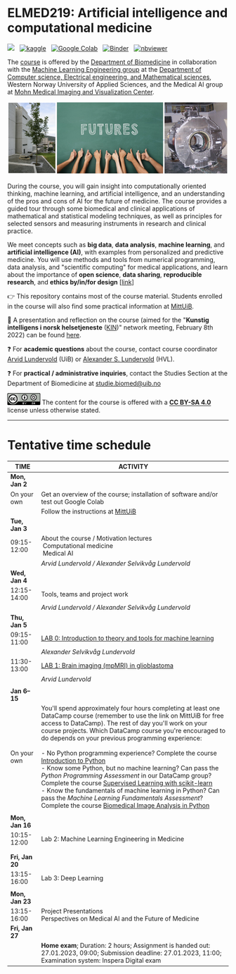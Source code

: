 # ELMED219: Artificial intelligence and computational medicine

<p>

[<img src="https://deepnote.com/buttons/launch-in-deepnote-small.svg">](https://deepnote.com/launch?url=https%3A%2F%2Fgithub.com%2Fmmiv-ml%2FELMED219) &nbsp; [![kaggle](https://camo.githubusercontent.com/a08ca511178e691ace596a95d334f73cf4ce06e83a5c4a5169b8bb68cac27bef/68747470733a2f2f6b6167676c652e636f6d2f7374617469632f696d616765732f6f70656e2d696e2d6b6167676c652e737667)](https://www.kaggle.com/alexanderlundervold/code) &nbsp;  [![Google Colab](https://colab.research.google.com/assets/colab-badge.svg)](https://colab.research.google.com/github/MMIV-ML/ELMED219/blob/main/) &nbsp; [![Binder](https://mybinder.org/badge_logo.svg)](https://mybinder.org/v2/gh/MMIV-ML/ELMED219/HEAD) &nbsp; [![nbviewer](https://raw.githubusercontent.com/jupyter/design/master/logos/Badges/nbviewer_badge.svg)](https://nbviewer.org/github/MMIV-ML/ELMED219/tree/main/)
</p>

The [course](https://www.uib.no/en/course/ELMED219) is offered by the [Department of Biomedicine](https://www.uib.no/biomedisin) in collaboration with the [Machine Learning Engineering group](https://github.com/HVL-ML) at the [Department of Computer science, Electrical engineering, and Mathematical sciences](https://www.hvl.no/en/about/management/faculty-of-engineering-and-science/department-of-computer-science-electrical-engineering-and-mathematical-sciences-ny-side), Western Norway University of Applied Sciences, and the Medical AI group at [Mohn Medical Imaging and Visualization Center](https://mmiv.no/).

<img src="./assets/elmed219_logo.png" width="700"> <br>


During the course, you will gain insight into computationally oriented thinking, machine learning, and artificial intelligence, and an understanding of the pros and cons of AI for the future of medicine. The course provides a guided tour through some biomedical and clinical applications of mathematical and statistical modeling techniques, as well as principles for selected sensors and measuring instruments in research and clinical practice.


We meet concepts such as **big data**, **data analysis**, **machine learning**, and **artificial intelligence (AI)**, with examples from personalized and predictive medicine. You will use methods and tools from numerical programming, data analysis, and "scientific computing" for medical applications, and learn about the importance of **open science**, **data sharing**, **reproducible research**, and **ethics by/in/for design** [[link](https://ec.europa.eu/info/funding-tenders/opportunities/docs/2021-2027/horizon/guidance/ethics-by-design-and-ethics-of-use-approaches-for-artificial-intelligence_he_en.pdf)]

:point_right: This repository contains most of the course material. Students enrolled in the course will also find some practical information at [MittUiB](https://mitt.uib.no/courses/33274).

:eyes: A presentation and reflection on the course (aimed for the "**Kunstig intelligens i norsk helsetjeneste** ([KIN](https://ehealthresearch.no/kin))" network meeting, February 8th 2022) can be found [here](https://docs.google.com/presentation/d/e/2PACX-1vQ2goLSZsIjeCQrjUnA4lfnXe2wgsgDpUXWe8be4K_pTqo4OD9qELxDlJyKknYVdCjJ34-Q4gcu-yYx/pub?start=false&loop=false&delayms=3000).

:question: For **academic questions** about the course, contact course coordinator [Arvid Lundervold](https://www.uib.no/en/persons/Arvid.Lundervold) (UiB) or [Alexander S. Lundervold](https://www.hvl.no/en/employee/?user=Alexander.Selvikvag.Lundervold) (HVL).

:question: For **practical / administrative inquiries**, contact the Studies Section at the Department of Biomedicine at studie.biomed@uib.no


<img src="./assets/cc_by_sa.png" width="75"> The content for the course is offered with a <b><a href="http://creativecommons.org/licenses/by-sa/4.0">CC BY-SA 4.0</a></b> license unless otherwise stated.


--------

# Tentative time schedule


| **TIME**                    | ACTIVITY                                                                                |
| --------------------------- | -------------------------------------------------------------------------------------------------------------------------------------------------------------------------------- |
| **Mon, Jan 2** |                                                                                               |
| On your own                 | Get an overview of the course; installation of software and/or test out Google Colab                                                                                                                                                                                                                                                                       |
|                             | Follow the instructions at [MittUiB](https://mitt.uib.no/courses/40381)                                                                                                                                                                                                                                                                  |
| **Tue, Jan 3**          |                                                                                                                                                                                        |
| 09:15-12:00             | About the course / Motivation lectures<br>&nbsp;Computational medicine<br>&nbsp;Medical AI     |
|                             | *Arvid Lundervold / Alexander Selvikvåg Lundervold*   |                                                                                                                                                                                                                                                                                                                          |
| **Wed, Jan 4**          |                                                                                                                                                                                                                                                                             |
| 12:15-14:00                 | Tools, teams and project work                                                                                                              |
|                             | *Arvid Lundervold / Alexander Selvikvåg Lundervold*                                                                                                                                                                                                                                                                                                       |
| **Thu, Jan 5**          |                                                                                                                                                                                                                                                                                                                                                   |
| 09:15-11:00                 | [LAB 0: Introduction to theory and tools for machine learning](./Lab0-ML/)                                                                                                                                                                                                                                                                                                  |
|                             | *Alexander Selvikvåg Lundervold*                                                                                                                               |
| 11:30-13:00                 |  [LAB 1: Brain imaging (mpMRI) in glioblastoma](./Lab1-mpMRI-glioblastoma/)                                                                                                                                                                                                                                                                                       |
|                             |   *Arvid Lundervold*                                                                                                                                                                        |
|                             |                                                                                                                                                                             |
| **Jan 6&ndash;15**  |                                                                                                                                                                              |
| On your own                 | You'll spend approximately four hours completing at least one DataCamp course (remember to use the link on MittUiB for free access to DataCamp). The rest of day you'll work on your course projects. Which DataCamp course you're encouraged to do depends on your previous programming experience:<br><br>- No Python programming experience? Complete the course [Introduction to Python](https://learn.datacamp.com/courses/intro-to-python-for-data-science)<br>- Know some Python, but no machine learning? Can pass the *Python Programming Assessment* in our DataCamp group? Complete the course [Supervised Learning with scikit-learn](https://learn.datacamp.com/courses/supervised-learning-with-scikit-learn)<br>- Know the fundamentals of machine learning in Python? Can pass the *Machine Learning Fundamentals Assessment*? Complete the course [Biomedical Image Analysis in Python](https://learn.datacamp.com/courses/biomedical-image-analysis-in-python) |
|                             |                                                                                                                                                                         |
| **Mon, Jan 16**         |                                                                                                                                                                                                                                                                |
| 10:15-12:00                 | Lab 2: Machine Learning Engineering in Medicine                                                                                               |
|                             |                                                                                                                                                                         |
|                             |                                                                                                                                                                       |
| **Fri, Jan 20**         |                                                                            
| 13:15-16:00                 | Lab 3: Deep Learning |
|||
| **Mon, Jan 23**         |                                                                                                                                                                                                                                                                      |
| 13:15-16:00                 | Project Presentations <br> Perspectives on Medical AI and the Future of Medicine|                                                                                  |
|**Fri, Jan 27** | 
||**Home exam**; Duration: 2 hours;  Assignment is handed out: 27.01.2023, 09:00; Submission deadline: 27.01.2023, 11:00; Examination system: Inspera Digital exam
